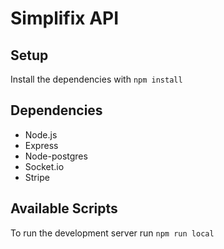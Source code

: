 # Simplifix API

## Setup

Install the dependencies with `npm install`

## Dependencies

- Node.js
- Express
- Node-postgres
- Socket.io
- Stripe

## Available Scripts

To run the development server run `npm run local`
